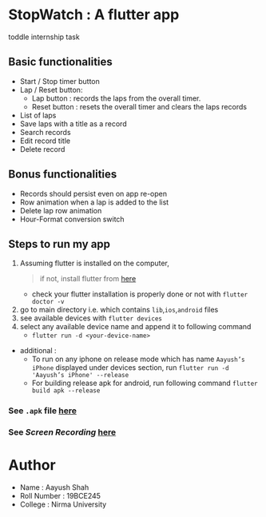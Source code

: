 # StopWatch : A flutter app
toddle internship task

## Basic functionalities
-  Start / Stop timer button
-  Lap / Reset button:
	-  Lap button : records the laps from the overall timer.
	-  Reset button : resets the overall timer and clears the laps
records
-  List of laps
-  Save laps with a title as a record
-  Search records
-  Edit record title
-  Delete record

## Bonus functionalities
-  Records should persist even on app re-open
-  Row animation when a lap is added to the list
-  Delete lap row animation
-  Hour-Format conversion switch

## Steps to run my app
1. Assuming flutter is installed on the computer, 
	> if not, install flutter from [here](https://docs.flutter.dev/get-started/install)
	- check your flutter installation is properly done or not with `flutter doctor -v`
2. go to main directory i.e. which contains `lib`,`ios`,`android` files
3. see available devices with `flutter devices`
4. select any available device name and append it to following command
	- `flutter run -d <your-device-name>`
- additional : 
	- To run on any iphone on release mode which has name `Aayush’s iPhone` displayed under devices section, run `flutter run -d 'Aayush’s iPhone' --release`
	- For building release apk for android, run following command `flutter  build apk --release`

### See `.apk` file [here](./assets/apk/StopWatch.apk)

### See *Screen Recording*  [here](./assets/screen-recording/stopwatch.MP4)

# Author
- Name : Aayush Shah
- Roll Number : 19BCE245
- College : Nirma University